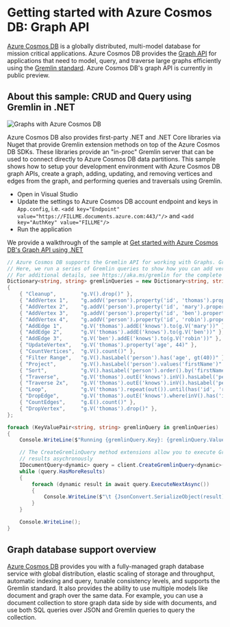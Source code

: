 # Getting started with Azure Cosmos DB: Graph API
[Azure Cosmos DB](https://azure.microsoft.com/services/cosmos-db/) is a globally distributed, multi-model database for mission critical applications. Azure Cosmos DB provides the [Graph API](https://docs.microsoft.com/en-us/azure/cosmos-db/graph-introduction) for applications that need to model, query, and traverse large graphs efficiently using the [Gremlin standard](https://tinkerpop.apache.org/docs/current/reference/#graph-traversal-steps). Azure Cosmos DB's graph API is currently in public preview.

## About this sample: CRUD and Query using Gremlin in .NET

![Graphs with Azure Cosmos DB](./graph-gremlin.png) 

Azure Cosmos DB also provides first-party .NET and .NET Core libraries via Nuget that provide Gremlin extension methods on top of the Azure Cosmos DB SDKs. These libraries provide an "in-proc" Gremlin server that can be used to connect directly to Azure Cosmos DB data partitions.
This sample shows how to setup your development environment with Azure Cosmos DB graph APIs, create a graph, adding, updating, and removing vertices and edges from the graph, and performing queries and traversals using Gremlin.

* Open in Visual Studio
* Update the settings to Azure Cosmos DB account endpoint and keys in `App.config`, i.e. `<add key="Endpoint" value="https://FILLME.documents.azure.com:443/"/>` and `<add key="AuthKey" value="FILLME"/>`
* Run the application

We provide a walkthrough of the sample at [Get started with Azure Cosmos DB's Graph API using .NET](https://docs.microsoft.com/azure/cosmos-db/create-graph-dotnet)

```cs
// Azure Cosmos DB supports the Gremlin API for working with Graphs. Gremlin is a functional programming language composed of steps.
// Here, we run a series of Gremlin queries to show how you can add vertices, edges, modify properties, perform queries and traversals
// For additional details, see https://aka.ms/gremlin for the complete list of supported Gremlin operators
Dictionary<string, string> gremlinQueries = new Dictionary<string, string>
{
    { "Cleanup",        "g.V().drop()" },
    { "AddVertex 1",    "g.addV('person').property('id', 'thomas').property('firstName', 'Thomas').property('age', 44)" },
    { "AddVertex 2",    "g.addV('person').property('id', 'mary').property('firstName', 'Mary').property('lastName', 'Andersen').property('age', 39)" },
    { "AddVertex 3",    "g.addV('person').property('id', 'ben').property('firstName', 'Ben').property('lastName', 'Miller')" },
    { "AddVertex 4",    "g.addV('person').property('id', 'robin').property('firstName', 'Robin').property('lastName', 'Wakefield')" },
    { "AddEdge 1",      "g.V('thomas').addE('knows').to(g.V('mary'))" },
    { "AddEdge 2",      "g.V('thomas').addE('knows').to(g.V('ben'))" },
    { "AddEdge 3",      "g.V('ben').addE('knows').to(g.V('robin'))" },
    { "UpdateVertex",   "g.V('thomas').property('age', 44)" },
    { "CountVertices",  "g.V().count()" },
    { "Filter Range",   "g.V().hasLabel('person').has('age', gt(40))" },
    { "Project",        "g.V().hasLabel('person').values('firstName')" },
    { "Sort",           "g.V().hasLabel('person').order().by('firstName', decr)" },
    { "Traverse",       "g.V('thomas').outE('knows').inV().hasLabel('person')" },
    { "Traverse 2x",    "g.V('thomas').outE('knows').inV().hasLabel('person').outE('knows').inV().hasLabel('person')" },
    { "Loop",           "g.V('thomas').repeat(out()).until(has('id', 'robin')).path()" },
    { "DropEdge",       "g.V('thomas').outE('knows').where(inV().has('id', 'mary')).drop()" },
    { "CountEdges",     "g.E().count()" },
    { "DropVertex",     "g.V('thomas').drop()" },
};

foreach (KeyValuePair<string, string> gremlinQuery in gremlinQueries)
{
    Console.WriteLine($"Running {gremlinQuery.Key}: {gremlinQuery.Value}");

    // The CreateGremlinQuery method extensions allow you to execute Gremlin queries and iterate
    // results asychronously
    IDocumentQuery<dynamic> query = client.CreateGremlinQuery<dynamic>(graph, gremlinQuery.Value);
    while (query.HasMoreResults)
    {
        foreach (dynamic result in await query.ExecuteNextAsync())
        {
            Console.WriteLine($"\t {JsonConvert.SerializeObject(result)}");
        }
    }

    Console.WriteLine();
}
```

## Graph database support overview
[Azure Cosmos DB](http://cosmosdb.com) provides you with a fully-managed graph database service with global distribution, elastic scaling of storage and throughput, automatic indexing and query, tunable consistency levels, and supports the Gremlin standard. It also provides the ability to use multiple models like document and graph over the same data. For example, you can use a document collection to store graph data side by side with documents, and use both SQL queries over JSON and Gremlin queries to query the collection.




